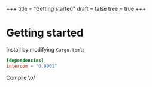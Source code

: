 +++
title = "Getting started"
draft = false
tree = true
+++

# Getting started

Install by modifying `Cargo.toml`:

```toml
[dependencies]
intercom = "0.9001"
```

Compile \o/
